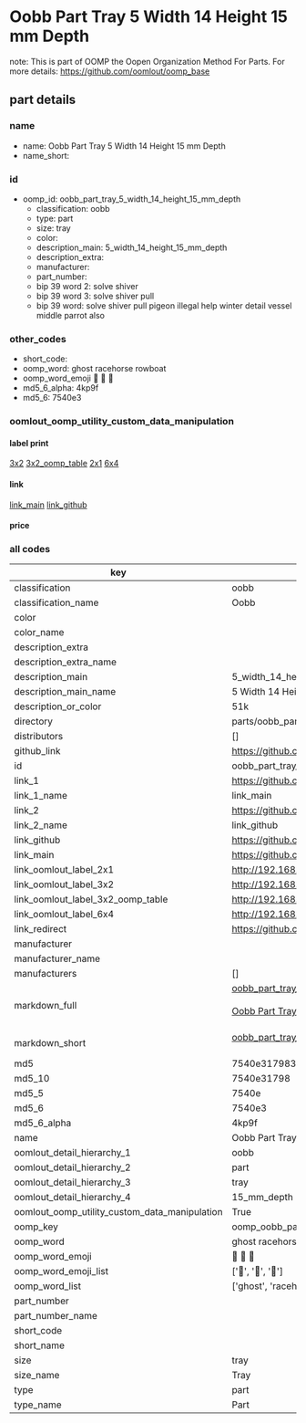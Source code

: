 # Oobb Part Tray 5 Width 14 Height 15 mm Depth  

note: This is part of OOMP the Oopen Organization Method For Parts. For more details: https://github.com/oomlout/oomp_base

##  part details
  







### name
* name: Oobb Part Tray 5 Width 14 Height 15 mm Depth
* name_short: 
### id
* oomp_id: oobb_part_tray_5_width_14_height_15_mm_depth
  * classification: oobb
  * type: part
  * size: tray
  * color: 
  * description_main: 5_width_14_height_15_mm_depth
  * description_extra: 
  * manufacturer: 
  * part_number: 
  * bip 39 word 2: solve shiver
  * bip 39 word 3: solve shiver pull
  * bip 39 word: solve shiver pull pigeon illegal help winter detail vessel middle parrot also

### other_codes
* short_code: 
* oomp_word: ghost racehorse rowboat
* oomp_word_emoji :ghost: :racehorse: :rowboat:
* md5_6_alpha: 4kp9f
* md5_6: 7540e3






### oomlout_oomp_utility_custom_data_manipulation
#### label print
[3x2](http://192.168.1.245:1112/?label=oomp%204kp9f)
[3x2_oomp_table](http://192.168.1.108:1112/?label=oomp%204kp9f)
[2x1](http://192.168.1.242:1112/?label=oomp%204kp9f)
[6x4](http://192.168.1.55:1112/?label=oomp%204kp9f)    

#### link

[link_main](https://github.com/oomlout/oomlout_oomp_version_1_messy/tree/main/parts/oobb_part_tray_5_width_14_height_15_mm_depth) [link_github](https://github.com/oomlout/oomlout_oomp_version_1_messy/tree/main/parts/oobb_part_tray_5_width_14_height_15_mm_depth)                             

#### price







### all codes 
| key | value |  
| --- | --- |  
| classification | oobb |  
| classification_name | Oobb |  
| color |  |  
| color_name |  |  
| description_extra |  |  
| description_extra_name |  |  
| description_main | 5_width_14_height_15_mm_depth |  
| description_main_name | 5 Width 14 Height 15 mm Depth |  
| description_or_color | 51k |  
| directory | parts/oobb_part_tray_5_width_14_height_15_mm_depth |  
| distributors | [] |  
| github_link | https://github.com/oomlout/oomlout_oomp_part_src/tree/main/parts/oobb_part_tray_5_width_14_height_15_mm_depth |  
| id | oobb_part_tray_5_width_14_height_15_mm_depth |  
| link_1 | https://github.com/oomlout/oomlout_oomp_version_1_messy/tree/main/parts/oobb_part_tray_5_width_14_height_15_mm_depth |  
| link_1_name | link_main |  
| link_2 | https://github.com/oomlout/oomlout_oomp_version_1_messy/tree/main/parts/oobb_part_tray_5_width_14_height_15_mm_depth |  
| link_2_name | link_github |  
| link_github | https://github.com/oomlout/oomlout_oomp_version_1_messy/tree/main/parts/oobb_part_tray_5_width_14_height_15_mm_depth |  
| link_main | https://github.com/oomlout/oomlout_oomp_version_1_messy/tree/main/parts/oobb_part_tray_5_width_14_height_15_mm_depth |  
| link_oomlout_label_2x1 | http://192.168.1.242:1112/?label=oomp%204kp9f |  
| link_oomlout_label_3x2 | http://192.168.1.245:1112/?label=oomp%204kp9f |  
| link_oomlout_label_3x2_oomp_table | http://192.168.1.108:1112/?label=oomp%204kp9f |  
| link_oomlout_label_6x4 | http://192.168.1.55:1112/?label=oomp%204kp9f |  
| link_redirect | https://github.com/oomlout/oomlout_oomp_version_1_messy/tree/main/parts/oobb_part_tray_5_width_14_height_15_mm_depth |  
| manufacturer |  |  
| manufacturer_name |  |  
| manufacturers | [] |  
| markdown_full | [oobb_part_tray_5_width_14_height_15_mm_depth](none)<br>[](none)<br>[Oobb Part Tray 5 Width 14 Height 15 Mm Depth](none)<br><br> |  
| markdown_short | [oobb_part_tray_5_width_14_height_15_mm_depth](none)<br><br> |  
| md5 | 7540e317983c5f81ac388a4b5ab18e77 |  
| md5_10 | 7540e31798 |  
| md5_5 | 7540e |  
| md5_6 | 7540e3 |  
| md5_6_alpha | 4kp9f |  
| name | Oobb Part Tray 5 Width 14 Height 15 mm Depth |  
| oomlout_detail_hierarchy_1 | oobb |  
| oomlout_detail_hierarchy_2 | part |  
| oomlout_detail_hierarchy_3 | tray |  
| oomlout_detail_hierarchy_4 | 15_mm_depth |  
| oomlout_oomp_utility_custom_data_manipulation | True |  
| oomp_key | oomp_oobb_part_tray_5_width_14_height_15_mm_depth |  
| oomp_word | ghost racehorse rowboat |  
| oomp_word_emoji | :ghost: :racehorse: :rowboat: |  
| oomp_word_emoji_list | [':ghost:', ':racehorse:', ':rowboat:'] |  
| oomp_word_list | ['ghost', 'racehorse', 'rowboat'] |  
| part_number |  |  
| part_number_name |  |  
| short_code |  |  
| short_name |  |  
| size | tray |  
| size_name | Tray |  
| type | part |  
| type_name | Part |  
